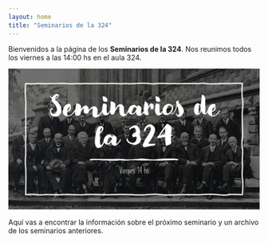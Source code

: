 ```yaml
---
layout: home
title: "Seminarios de la 324"
---
```

Bienvenidos a la página de los **Seminarios de la 324**.
Nos reunimos todos los viernes a las 14:00 hs en el aula 324.

<!-- Add an image from assets folder  -->
<img src="/assets/flyer1.png" alt="Portada Seminarios 324" />

Aquí vas a encontrar la información sobre el próximo seminario y un archivo de los seminarios anteriores.
